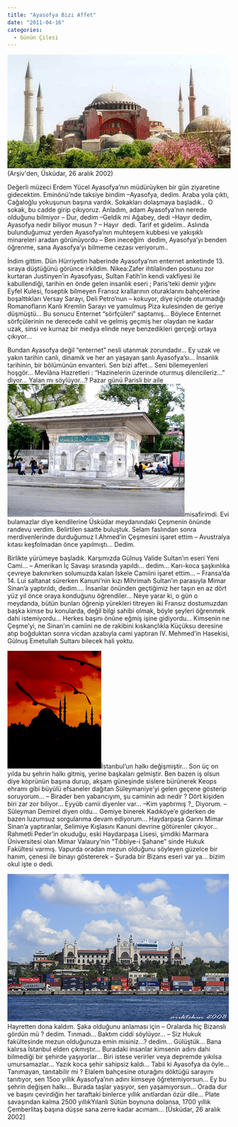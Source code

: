 ```yaml
---
title: "Ayasofya Bizi Affet"
date: "2011-04-16"
categories: 
  - Günün Çilesi
---
```


[![ayasofya.jpg](../uploads/2011/04/ayasofya.jpg)](../uploads/2011/04/ayasofya.jpg "ayasofya.jpg") (Arşiv'den, Üsküdar, 26 aralık 2002)

Değerli müzeci Erdem Yücel Ayasofya’nın müdürüyken bir gün ziyaretine gidecektim. Eminönü’nde taksiye bindim –Ayasofya, dedim. Araba yola çıktı, Cağaloğlu yokuşunun başına vardık. Sokakları dolaşmaya başladık..  O sokak, bu cadde girip çıkıyoruz. Anladım, adam Ayasofya’nın nerede olduğunu bilmiyor – Dur, dedim –Geldik mi Ağabey, dedi –Hayır dedim, Ayasofya nedir biliyor musun ? – Hayır  dedi. Tarif et gidelim.. Aslında bulunduğumuz yerden Ayasofya’nın muhteşem kubbesi ve yakışıklı minareleri aradan görünüyordu – Ben ineceğim  dedim, Ayasofya’yı benden öğrenme, sana Ayasofya’yı bilmeme cezası veriyorum..

İndim gittim. Dün Hürriyetin haberinde Ayasofya’nın enternet anketinde 13. sıraya düştüğünü görünce irkildim. Nikea:Zafer ihtilalinden postunu zor kurtaran Justinyen’in Ayasofyası, Sultan Fatih’in kendi vakfiyesi ile kabullendiği, tarihin en önde gelen insanlık eseri ; Paris’teki demir yığını Eyfel Kulesi, foseptik bilmeyen Fransız krallarının oturaklarını bahçelerine boşalttıkları Versay Sarayı, Deli Petro’nun – kokuyor, diye içinde oturmadığı Romanofların Kanlı Kremlin Sarayı ve yamulmuş Piza kulesinden de geriye düşmüştü... Bu sonucu Enternet “sörfçüleri” saptamış... Böylece Enternet sörfçülerinin ne derecede cahil ve gelmiş geçmiş her olaydan ne kadar uzak, sinsi ve kurnaz bir medya elinde neye benzedikleri gerçeği ortaya çıkıyor...

Bundan Ayasofya değil “enternet” nesli utanmak zorundadır... Ey uzak ve yakın tarihin canlı, dinamik ve her an yaşayan şanlı Ayasofya’sı... İnsanlık tarihinin, bir bölümünün envanteri. Sen bizi affet... Seni bilemeyenleri hoşgör... Mevlâna Hazretleri : “Hazinelerin üzerinde oturmuş dilencileriz...” diyor... Yalan mı söylüyor...? Pazar günü Parisli bir aile [![cesme.jpg](../uploads/2011/04/cesme.jpg)](../uploads/2011/04/cesme.jpg "cesme.jpg")misafirimdi. Evi bulamazlar diye kendilerine Üsküdar meydanındaki Çeşmenin önünde randevu verdim. Belirtilen saatte buluştuk. Selam faslından sonra merdivenlerinde durduğumuz I.Ahmed’in Çeşmesini işaret ettim – Avustralya kıtası keşfolmadan önce yapılmıştı... Dedim.

Birlikte yürümeye başladık. Karşımızda Gülnuş Valide Sultan’ın eseri Yeni Cami... – Amerikan İç Savaşı sırasında yapıldı... dedim... Karı-koca şaşkınlıka çevreye bakınırken solumuzda kalan İskele Camiini işaret ettim... – Fransa’da 14. Lui saltanat sürerken Kanuni’nin kızı Mihrimah Sultan’ın parasıyla Mimar Sinan’a yaptırıldı, dedim.... İnsanlar önünden geçtiğimiz her taşın en az dört yüz yıl önce oraya konduğunu öğrendiler... Neye yarar ki, o gün o meydanda, bütün bunları öğrenip yürekleri titreyen iki Fransız dostumuzdan başka kimse bu konularda, değil bilgi sahibi olmak, böyle şeyleri öğrenmek dahi istemiyordu... Herkes başını önüne eğmiş işine gidiyordu... Kimsenin ne Çeşme’yi, ne Sinan’ın camiini ne de rakibini kıskançlıkla Küçüksu deresine atıp boğduktan sonra vicdan azabıyla cami yaptıran IV. Mehmed’in Hasekisi, Gülnuş Emetullah Sultanı bilecek hali yoktu.

[![suleymaniye.jpg](../uploads/2011/04/suleymaniye.jpg)](../uploads/2011/04/suleymaniye.jpg "suleymaniye.jpg")İstanbul’un halkı değişmiştir... Son üç on yılda bu şehrin halkı gitmiş, yerine başkaları gelmiştir. Ben bazen iş olsun diye köprünün başına durup, akşam güneşinde sislere bürünerek Keops ehramı gibi büyülü efsaneler dağıtan Süleymaniye’yi gelen geçene gösterip soruyorum... – Birader ben yabancıyım, şu caminin adı nedir ? Dört kişiden biri zar zor biliyor... Eyyüb camii diyenler var... –Kim yaptırmış ?\_ Diyorum. –Süleyman Demirel diyen oldu... Gemiye binerek Kadıköye’e giderken de bazen luzumsuz sorgularıma devam ediyorum... Haydarpaşa Garını Mimar Sinan’a yaptıranlar, Selimiye Kışlasını Kanuni devrine götürenler çıkıyor... Rahmetli Peder’in okuduğu, eski Haydarpaşa Lisesi, şimdiki Marmara Üniversitesi olan Mimar Valaury’nin “Tıbbiye-i Şahane” sinde Hukuk Fakültesi varmış. Vapurda oradan mezun olduğunu söyleyen güzelce bir hanım, çenesi ile binayı göstererek – Şurada bir Bizans eseri var ya... bizim okul işte o dedi.

[![lise.jpg](../uploads/2011/04/lise.jpg)](../uploads/2011/04/lise.jpg "lise.jpg")Hayretten dona kaldım. Şaka olduğunu anlaması için – Oralarda hiç Bizanslı gördün mü ? dedim. Tınmadı... Baktım ciddi söylüyor... – Siz Hukuk fakültesinde mezun olduğunuza emin misiniz...? dedim... Gülüştük... Bana kalırsa İstanbul elden çıkmıştır... Buradaki insanlar kimsenin adını dahi bilmediği bir şehirde yaşıyorlar... Biri istese verirler veya depremde yıkılsa umursamazlar... Yazık koca şehir sahipsiz kaldı... Tabii ki Ayasofya da öyle... Tanımayan, tanıtabilir mi ? Elalem bahçesine oturağını döktüğü sarayını tanıtıyor, sen 15oo yıllık Ayasofya’nın adını kimseye öğretemiyorsun... Ey bu şehrin değişen halkı... Burada taşlar yaşıyor, sen yaşamıyorsun... Orada dur ve başını çevirdiğin her taraftaki binlerce yıllık anıtlardan özür dile... Plate savaşından kalma 2500 yıllıkYılanlı Sütün boynuna dolansa, 1700 yıllık Çemberlitaş başına düşse sana zerre kadar acımam... \[Üsküdar, 26 aralık 2002\]
